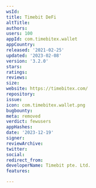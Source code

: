 ```yaml
---
wsId: 
title: Timebit DeFi
altTitle: 
authors: 
users: 100
appId: com.timebitex.wallet
appCountry: 
released: '2021-02-25'
updated: '2023-02-08'
version: '3.2.0'
stars: 
ratings: 
reviews: 
size: 
website: https://timebitex.com/
repository: 
issue: 
icon: com.timebitex.wallet.png
bugbounty: 
meta: removed
verdict: fewusers
appHashes: 
date: '2023-12-19'
signer: 
reviewArchive: 
twitter: 
social: 
redirect_from: 
developerName: Timebit pte. Ltd.
features: 

---
```


